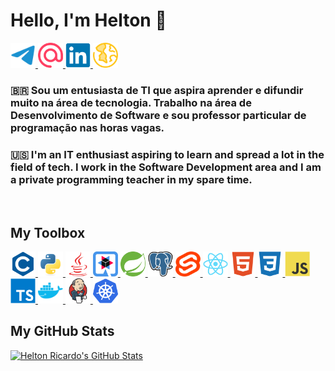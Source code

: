 # Hello, I'm Helton 🤠

<div style="display:inline-block">
    <a href="https://t.me/heltonricardo">
        <img src="assets/telegram.svg" title="Telegram: heltonricardo" height="40" width="40" />
    </a>
    <a href="mailto:contato@helton.info">
        <img src="assets/email.svg" title="E-mail: contato@helton.info" height="40" width="40" />
    </a>
    <a href="https://linkedin.com/in/heltonricardo">
        <img src="assets/linkedin.svg" title="LinkedIn: heltonricardo" height="40" width="40" />
    </a>
    <a href="https://helton.info">
        <img src="assets/site.svg" title="Site: helton.info" height="40" width="40" />
    </a>
</div>

<br />

### 🇧🇷 Sou um entusiasta de TI que aspira aprender e difundir muito na área de tecnologia. Trabalho na área de Desenvolvimento de Software e sou professor particular de programação nas horas vagas.

### 🇺🇸 I'm an IT enthusiast aspiring to learn and spread a lot in the field of tech. I work in the Software Development area and I am a private programming teacher in my spare time.

<br />

## My Toolbox

<div style="display:inline-block">
    <a href="https://github.com/search?l=C&q=user%3Aheltonricardo&type=Repositories">
        <img src="assets/c.svg" title="C" width="40" height="40"/>
    </a>
    <a href="https://github.com/search?l=Python&q=user%3Aheltonricardo&type=Repositories">
        <img src="assets/python.svg" title="Python" width="40" height="40"/>
    </a>
    <a href="https://github.com/search?l=Java&q=user%3Aheltonricardo&type=Repositories">
        <img src="assets/java.svg" title="Java" width="40" height="40"/>
    </a>
    <a href="https://quarkus.io/">
        <img src="assets/quarkus.svg" title="Quarkus" width="40" height="40"/>
    <a href="https://spring.io/">
        <img src="assets/spring.svg" title="Spring" width="40" height="40"/>
    </a>
    </a>
    <a href="https://www.postgresql.org">
        <img src="assets/postgresql.svg" title="PostgreSQL" width="40" height="40"/>
    </a>
    <a href="https://github.com/search?l=Svelte&q=user%3Aheltonricardo&type=Repositories">
        <img src="assets/svelte.svg" title="Svelte" width="40" height="40"/>
    </a>
    <a href="https://github.com/search?q=user%3Aheltonricardo+react&type=Repositories">
        <img src="assets/react.svg" title="React" width="40" height="40"/>
    </a>
    <a href="https://www.w3.org/html/">
        <img src="assets/html.svg" title="HTML5" width="40" height="40"/>
    </a>
    <a href="https://www.w3schools.com/css/">
        <img src="assets/css.svg" title="CSS3" width="40" height="40"/>
    </a>
    <a href="https://github.com/search?l=JavaScript&q=user%3Aheltonricardo&type=Repositories">
        <img src="assets/javascript.svg" title="JavaScript" width="40" height="40"/>
    </a>
    <a href="https://github.com/search?l=TypeScript&q=user%3Aheltonricardo&type=Repositories">
        <img src="assets/typescript.svg" title="TypeScript" width="40" height="40"/>
    </a>
    <a href="https://www.docker.com/">
        <img src="assets/docker.svg" title="Docker" width="40" height="40"/>
    </a>
    <a href="https://www.jenkins.io">
        <img src="assets/jenkins.svg" title="Jenkins" width="40" height="40"/>
    </a>
    <a href="https://kubernetes.io">
        <img src="assets/kubernetes.svg" title="Kubernetes" width="40" height="40"/>
    </a>
</div>

<br />

## My GitHub Stats

<a href="https://github.com/heltonricardo/github-readme-stats">
    <img title="Helton Ricardo's GitHub Stats"
src="https://github-readme-stats-alpha-ashen.vercel.app/api?username=heltonricardo&count_private=true&include_all_commits=true&show_icons=true&custom_title=Helton%20Ricardo&hide_border=true&border_radius=8&theme=tokyonight" />
</a>
